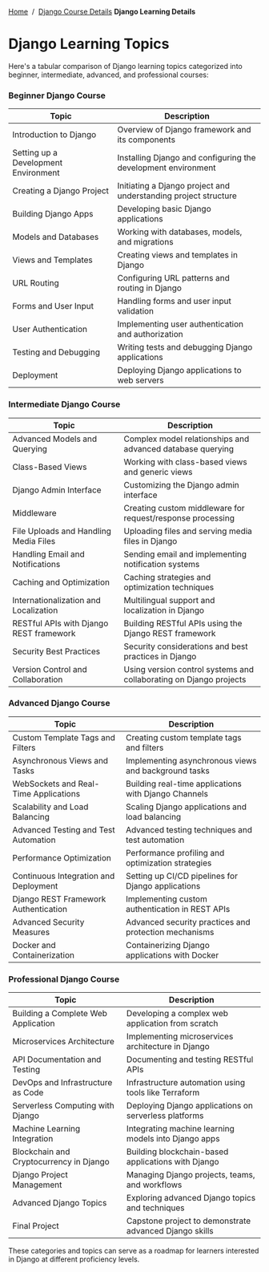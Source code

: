 <a href="/">Home</a>&nbsp;&nbsp;/&nbsp;&nbsp;<a href="/display_web_topic/django_details">Django Course Details</a>
<b>Django Learning Details</b>
<br>
# Django Learning Topics

Here's a tabular comparison of Django learning topics categorized into beginner, intermediate, advanced, and professional courses:

### Beginner Django Course

| Topic                                      | Description                                          |
|--------------------------------------------|------------------------------------------------------|
| Introduction to Django                      | Overview of Django framework and its components      |
| Setting up a Development Environment         | Installing Django and configuring the development environment |
| Creating a Django Project                   | Initiating a Django project and understanding project structure |
| Building Django Apps                        | Developing basic Django applications                 |
| Models and Databases                        | Working with databases, models, and migrations       |
| Views and Templates                         | Creating views and templates in Django               |
| URL Routing                                 | Configuring URL patterns and routing in Django       |
| Forms and User Input                        | Handling forms and user input validation              |
| User Authentication                         | Implementing user authentication and authorization    |
| Testing and Debugging                       | Writing tests and debugging Django applications     |
| Deployment                                  | Deploying Django applications to web servers         |

### Intermediate Django Course

| Topic                                      | Description                                          |
|--------------------------------------------|------------------------------------------------------|
| Advanced Models and Querying                | Complex model relationships and advanced database querying |
| Class-Based Views                           | Working with class-based views and generic views     |
| Django Admin Interface                      | Customizing the Django admin interface               |
| Middleware                                 | Creating custom middleware for request/response processing |
| File Uploads and Handling Media Files       | Uploading files and serving media files in Django     |
| Handling Email and Notifications            | Sending email and implementing notification systems  |
| Caching and Optimization                    | Caching strategies and optimization techniques       |
| Internationalization and Localization       | Multilingual support and localization in Django     |
| RESTful APIs with Django REST framework      | Building RESTful APIs using the Django REST framework |
| Security Best Practices                     | Security considerations and best practices in Django |
| Version Control and Collaboration           | Using version control systems and collaborating on Django projects |

### Advanced Django Course

| Topic                                      | Description                                          |
|--------------------------------------------|------------------------------------------------------|
| Custom Template Tags and Filters            | Creating custom template tags and filters            |
| Asynchronous Views and Tasks                | Implementing asynchronous views and background tasks |
| WebSockets and Real-Time Applications        | Building real-time applications with Django Channels |
| Scalability and Load Balancing              | Scaling Django applications and load balancing       |
| Advanced Testing and Test Automation        | Advanced testing techniques and test automation     |
| Performance Optimization                    | Performance profiling and optimization strategies    |
| Continuous Integration and Deployment       | Setting up CI/CD pipelines for Django applications   |
| Django REST Framework Authentication         | Implementing custom authentication in REST APIs     |
| Advanced Security Measures                  | Advanced security practices and protection mechanisms |
| Docker and Containerization                 | Containerizing Django applications with Docker      |

### Professional Django Course

| Topic                                      | Description                                          |
|--------------------------------------------|------------------------------------------------------|
| Building a Complete Web Application         | Developing a complex web application from scratch   |
| Microservices Architecture                  | Implementing microservices architecture in Django    |
| API Documentation and Testing               | Documenting and testing RESTful APIs                 |
| DevOps and Infrastructure as Code           | Infrastructure automation using tools like Terraform |
| Serverless Computing with Django            | Deploying Django applications on serverless platforms |
| Machine Learning Integration                | Integrating machine learning models into Django apps |
| Blockchain and Cryptocurrency in Django     | Building blockchain-based applications with Django  |
| Django Project Management                   | Managing Django projects, teams, and workflows       |
| Advanced Django Topics                      | Exploring advanced Django topics and techniques      |
| Final Project                               | Capstone project to demonstrate advanced Django skills |

These categories and topics can serve as a roadmap for learners interested in Django at different proficiency levels.